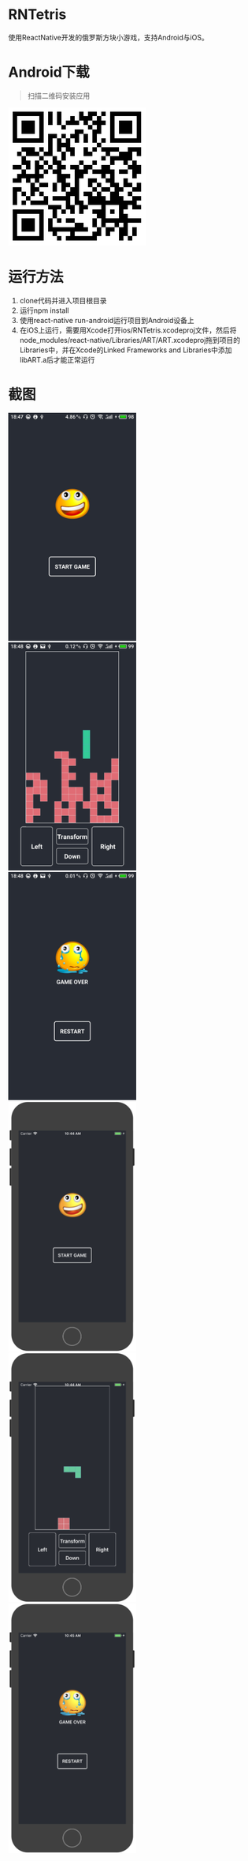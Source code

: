 # RNTetris
使用ReactNative开发的俄罗斯方块小游戏，支持Android与iOS。

# Android下载

> 扫描二维码安装应用

<img src='./screenshots/qr_code.png'>

# 运行方法
1. clone代码并进入项目根目录
2. 运行npm install
3. 使用react-native run-android运行项目到Android设备上
4. 在iOS上运行，需要用Xcode打开ios/RNTetris.xcodeproj文件，然后将node_modules/react-native/Libraries/ART/ART.xcodeproj拖到项目的Libraries中，并在Xcode的Linked Frameworks and Libraries中添加libART.a后才能正常运行

# 截图
<div>
  <img src='./screenshots/1.jpg' width="260">
  <img src='./screenshots/2.jpg' width="260">
  <img src='./screenshots/3.jpg' width="260">
</div>
<div>
  <img src='./screenshots/rntetris01.png' width="260">
  <img src='./screenshots/rntetris02.png' width="260">
  <img src='./screenshots/rntetris03.png' width="260">
</div>
